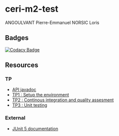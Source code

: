 # ceri-m2-test

ANGOULVANT Pierre-Emmanuel
NORSIC Loris

## Badges
[![Codacy Badge](https://api.codacy.com/project/badge/Grade/6454f46054dd459b8dbf68369cf368a0)](https://www.codacy.com/app/peangoulvant/ceri-m1-test-2017?utm_source=github.com&amp;utm_medium=referral&amp;utm_content=peangoulvant/ceri-m1-test-2017&amp;utm_campaign=Badge_Grade)

## Resources

### TP

- [API javadoc](http://faylixe.fr/ceri-m1-test-2017/javadoc)
- [TP1 : Setup the environment](https://github.com/Faylixe/ceri-m2-test-2017/blob/master/docs/tp1.md)
- [TP2 : Continous integration and quality assesment](https://github.com/Faylixe/ceri-m2-test-2017/blob/master/docs/tp2.md)
- [TP3 : Unit testing](https://github.com/Faylixe/ceri-m2-test-2017/blob/master/docs/tp3.md)

### External

- [JUnit 5 documentation](http://junit.org/junit5/docs/current/user-guide)
